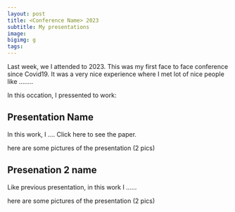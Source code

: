 ```yaml
---
layout: post
title: <Conference Name> 2023
subtitle: My presentations
image: 
bigimg: g
tags: 
---
```


Last week, we I attended to <conference name> 2023. This was my first face to face conference since Covid19.
It was a very nice experience where I met lot of nice people like ........

In this occation, I pressented to work:

## Presentation Name

In this work, I ....<abstract>
Click here to see the paper.

here are some pictures of the presentation (2 pics) 


## Presenation 2 name

Like previous presentation, in this work I ......

here are some pictures of the presentation (2 pics) 

